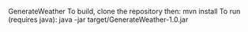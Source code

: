 GenerateWeather
To build, clone the repository then:
mvn install
To run (requires java):
java -jar target/GenerateWeather-1.0.jar
